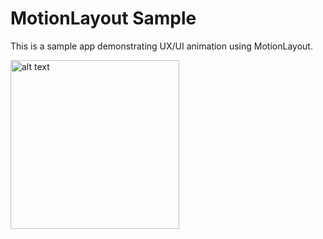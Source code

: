 MotionLayout Sample
===========


This is a sample app demonstrating UX/UI animation using MotionLayout.



 <img src="https://github.com/ahmed7official/Android-MotionLayoutSample/blob/master/demo_gif.gif" alt="alt text" width="270" >



 
